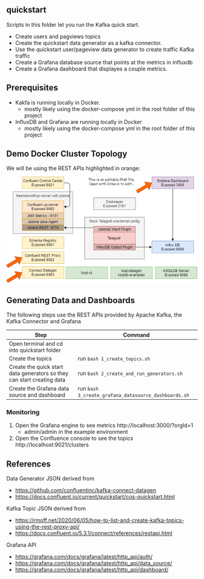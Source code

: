 ## quickstart
Scripts in this folder let you run the Kafka quick start.
* Create users and pagviews topics
* Create the quickstart data generator as a kafka connector.
* Use the quickstart user/pageview data generator to create traffic Kafka traffic
* Create a Grafana database source that points at the metrics in influxdb
* Create a Grafana dashboard that displayes a couple metrics.

## Prerequisites
* Kakfa is running locally in Docker.
    *  mostly likely using the docker-compose yml in the root folder of this project
* InfluxDB and Grafana are running locally in Docker
    *  mostly likely using the docker-compose yml in the root folder of this project

## Demo Docker Cluster Topology
We will be using the REST APIs highlighted in orange:

![Demo Cluster](../docs/quickstart-topology.png)

## Generating Data and Dashboards
The following steps use the REST APIs provided by Apache Kafka, the Kafka Connector and Grafana

| Step | Command |
| ---- | ------- |
| Open terminal and cd into quickstart folder | | 
| Create the topics | run ```bash 1_create_topics.sh```
| Create the quick start data generators so they can start creating data | run ```bash 2_create_and_run_generators.sh```
| Create the Grafana data source and dashboard | run ```bash 3_create_grafana_datasource_dashboards.sh```

### Monitoring
1. Open the Grafana engine to see metrics http://localhost:3000/?orgId=1
    * admin/admin in the example environment
1. Open the Confluence console to see the topics http://localhost:9021/clusters

## References
Data Generator JSON derived from 
* https://github.com/confluentinc/kafka-connect-datagen
* https://docs.confluent.io/current/quickstart/cos-quickstart.html

Kafka Topic JSON derived from 
* https://rmoff.net/2020/06/05/how-to-list-and-create-kafka-topics-using-the-rest-proxy-api/
* https://docs.confluent.io/5.3.1/connect/references/restapi.html

Grafana API
* https://grafana.com/docs/grafana/latest/http_api/auth/
* https://grafana.com/docs/grafana/latest/http_api/data_source/
* https://grafana.com/docs/grafana/latest/http_api/dashboard/


